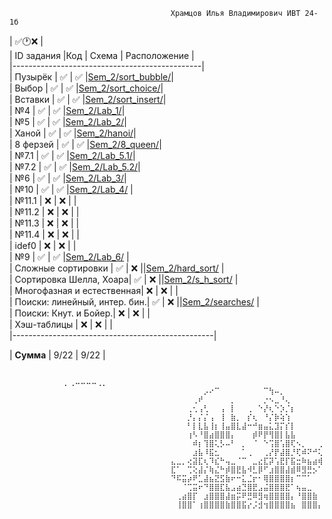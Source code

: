                                         Храмцов Илья Владимирович ИВТ 24-1б
  | ✅🕐❌ |  
  | ID задания |Код | Схема | Расположение |                                                  
  |-----------------------------------------------|  
  | Пузырёк |	 	 	 ✅ | ✅ |[Sem_2/sort_bubble/](https://github.com/hivaily/Labs_PSTU_2024/tree/main/Sem_2/sort_bubble)|   
  | Выбор |  	 	 	 ✅ | ✅ |[Sem_2/sort_choice/](https://github.com/hivaily/Labs_PSTU_2024/tree/main/Sem_2/sort_choice)|  
  | Вставки |	 	 	 ✅ | ✅ |[Sem_2/sort_insert/](https://github.com/hivaily/Labs_PSTU_2024/tree/main/Sem_2/sort_insert)|  
  | №4 |  	 	  	 ✅ | ✅ |[Sem_2/Lab_1/](https://github.com/hivaily/Labs_PSTU_2024/tree/main/Sem_2/Lab_1)|  
  | №5 |  	 	  	 ✅ | ✅ |[Sem_2/Lab_2/](https://github.com/hivaily/Labs_PSTU_2024/tree/main/Sem_2/Lab_2)|  
  | Ханой |  	 	 	 ✅ | ✅ |[Sem_2/hanoi/](https://github.com/hivaily/Labs_PSTU_2024/tree/main/Sem_2/hanoi)|            
  | 8 ферзей | 	 	 ✅ | ✅ |[Sem_2/8_queen/](https://github.com/hivaily/Labs_PSTU_2024/tree/main/Sem_2/8_queen)|  		  
  | №7.1 | 	 	 	   ✅ | ✅ |[Sem_2/Lab_5.1/](https://github.com/hivaily/Labs_PSTU_2024/tree/main/Sem_2/Lab_5.1)|  
  | №7.2 | 		 	   ✅ | ✅ |[Sem_2/Lab_5.2/](https://github.com/hivaily/Labs_PSTU_2024/tree/main/Sem_2/Lab_5.2)|  
  | №6 |  	  	 	 ✅ | ✅ |[Sem_2/Lab_3/](https://github.com/hivaily/Labs_PSTU_2024/tree/main/Sem_2/Lab_3)|  
  | №10 | 		 	   ✅ | ✅ |[Sem_2/Lab_4/](https://github.com/hivaily/Labs_PSTU_2024/tree/main/Sem_2/Lab_4) |  
  | №11.1 |		 	   ❌ | ❌ |                   |  
  | №11.2 |		 	   ❌ | ❌ |                   |  
  | №11.3 |		 	   ❌ | ❌ |                   |  
  | №11.4 | 		 	 ❌ | ❌ |                   |  
  | idef0 | 	 	 	             ❌ | ❌ |                   |  
  | №9 | 		 	 ✅ | ✅ |[Sem_2/Lab_6/](https://github.com/hivaily/Labs_PSTU_2024/tree/main/Sem_2/Lab_6)                   |  
  | Сложные сортировки |   	 ✅ | ❌ ||[Sem_2/hard_sort/](https://github.com/hivaily/Labs_PSTU_2024/tree/main/Sem_2/hard_sort)                      |  
  | Сортировка Шелла, Хоара|  	 ✅ | ❌ ||[Sem_2/s_h_sort/](https://github.com/hivaily/Labs_PSTU_2024/tree/main/Sem_2/s_h_sort)                      |  
  | Многофазная и естественная|  	 ❌ | ❌ |                   |  
  | Поиски: линейный, интер. бин.| ✅ | ❌ ||[Sem_2/searches/](https://github.com/hivaily/Labs_PSTU_2024/tree/main/Sem_2/searches)                      |  
  | Поиски: Кнут. и Бойер.|  	 ❌ | ❌ |                   |  
  | Хэш-таблицы |  		 ❌ | ❌ |                   |  
  |--------------------------------------------------|

  | **Сумма** | 9/22 | 9/22 |  

                  
                                          ⠀⠀⠀⠀⠀⠀⠀⠀⠀⠀⡀⢀⠤⠤⠤⠤⢀⡀⠀⠀⠀⠀⠀⠀⠀⠀⠀⠀
                                        ⠀⠀⠀⠀⠀⠀⡠⠔⠉⠀⠀⠀⠀⠀⠀⠀⠀⠉⢳⠤⡀⠀⠀⠀⠀⠀⠀⠀
                                        ⠀⠀⠀⠀⢀⠞⠀⠀⠀⠀⠀⡀⠀⠀⠀⠀⠀⡐⠢⣀⠘⢄⠀⠀⠀⠀⠀⠀
                                        ⠀⠀⠀⢀⢂⢠⢃⠀⠀⢠⠀⡇⠀⠀⢀⠀⠑⡜⢆⠑⡱⡈⡆⠀⠀⠀⠀⠀
                                        ⠀⠀⠀⡘⡄⡌⡌⢠⠀⢸⠀⣷⡀⠀⡎⢆⠀⠘⡌⡷⢵⢱⠀⠀⠀⠀⠀⠀
                                        ⠀⠀⠀⠃⡇⣇⣧⢸⡆⢸⣤⣿⣇⣼⠒⠚⣶⣤⣅⣹⡍⡎⡇⠀⠀⠀⠀⠀
                                        ⠀⠀⠀⢰⠣⠘⣿⣴⣿⣿⣿⡄⠀⠀⠀⡾⠟⡟⢻⣿⡇⣧⣧⠀⠀⠀⠀⠀
                                        ⠀⠀⠀⠀⠾⡆⢹⣿⢅⡣⠤⠃⠀⡀⠀⠈⠀⠑⢩⣿⢡⣿⢏⠢⡀⠀⠀⢀
                                        ⠀⠀⠀⠀⣰⣧⠸⣯⣂⠀⠀⠀⠀⠁⢀⠀⠀⢀⡜⡟⣼⣿⡘⢏⠾⠝⠚⢅
                                        ⣄⣀⡀⢔⣽⣏⢆⠹⣎⠓⢤⣀⠈⠉⠀⣀⣔⣏⡽⢡⣟⡏⣯⣒⠷⣦⣴⢾
                                        ⣏⠁⠀⢉⢕⣼⡌⢷⣌⠓⡾⣿⣟⣧⠺⣃⡿⠋⣰⣿⣿⣼⣾⠿⣻⣛⡢⠁
                                        ⠙⠯⣭⡴⠟⣁⣼⣦⣝⣫⣷⠖⠒⣅⣈⡖⠂⢿⣿⣿⣿⣿⡆⠉⠉⠁⠀⠀
                                        ⠀⠀⠈⢉⣭⠖⠙⣿⣿⣏⣧⣠⣴⣙⣿⣟⣠⣬⣿⣿⣿⣟⠁⢦⣤⣀⠀⠀
                                        ⠀⢀⣴⣿⡏⠀⣰⣿⣿⣿⣼⣶⡭⠟⣛⠿⣻⢶⣿⣿⣿⣿⡄⠘⣿⣿⣷⠀
                                        ⠀⢸⣿⣿⠁⢰⣿⣿⣿⣿⣷⣿⣿⣯⡔⡨⣺⢲⣿⣿⣿⣿⣦⠀⣿⣿⣿⡄
